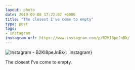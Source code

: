 ```yaml
---
layout: photo
date: 2019-09-08 17:22:07 +0000
title: "The closest I've come to empty"
type: post
tags:
- instagram
instagram_url: https://www.instagram.com/p/B2KI8peJnBk/
---
```


![Instagram - B2KI8peJnBk](https://colinseymour.co.uk/img/B2KI8peJnBk.jpg){: .instagram}

The closest I've come to empty.
